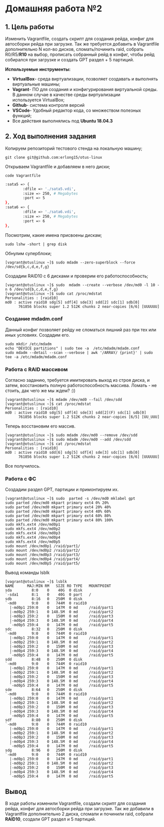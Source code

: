 # **Домашняя работа №2**

## **1. Цель работы**
Изменить Vagrantfile, создать скрипт для создания рейда, конфиг для автосборки рейда при загрузке. Так же требуется добавить в Vagrantfile дополнительно N кол-во дисков, сломать/починить raid, собрать R0/R5/**R10** на выбор, прописать собранный рейд в конфиг, чтобы рейд собирался при загрузке и создать GPT раздел + 5 партиций.

**Используемые инструменты:**

- **VirtualBox**- среда виртуализации, позволяет создавать и выполнять виртуальные машины;
- **Vagrant**- ПО для создания и конфигурирования виртуальной среды. В данном случае в качестве среды виртуализации используется VirtualBox;
- **Github**- система контроля версий
- **VSCode**- Удобный редактор кода, со множеством полезных функций;
- Все действия выполнялись под **Ubuntu 18.04.3**

## **2. Ход выполнения задания**
Копируем репозиторий тестового стенда на локальную машину;

`git clone git@github.com:erlong15/otus-linux`

Открываем Vagrantfile и добавляем в него диски;

`code Vagrantfile`

```sh
:sata5 => {
        :dfile => './sata5.vdi',
        :size => 250, # Megabytes
        :port => 5
},
:sata6 => {
        :dfile => './sata6.vdi',
        :size => 250, # Megabytes
        :port => 6
},
```
Посмотрим, какие имена присвоены дискам;

`sudo lshw -short | grep disk`

Обнулим суперблоки;

`[vagrant@otuslinux ~]$ sudo mdadm --zero-superblock --force /dev/sd{b,c,d,e,f,g}`

Создадим RAID10 c 6 дисками и проверим его работоспособность;

```
[vagrant@otuslinux ~]$ sudo  mdadm --create --verbose /dev/md0 -l 10 -n 6 /dev/sd{b,c,d,e,f,g}
[vagrant@otuslinux ~]$ sudo cat /proc/mdstat  
Personalities : [raid10]  
md0 : active raid10 sdg[5] sdf[4] sde[3] sdd[2] sdc[1] sdb[0]
      761856 blocks super 1.2 512K chunks 2 near-copies [6/6] [UUUUUU]
```
### **Создание mdadm.conf**

Данный конфиг позволяет рейду не сломаться лишний раз при тех или иных условиях. Создадим его.
```
sudo mkdir /etc/mdadm
echo "DEVICE partitions" | sudo tee -a  /etc/mdadm/mdadm.conf
sudo mdadm --detail --scan --verbose | awk '/ARRAY/ {print}' | sudo tee -a /etc/mdadm/mdadm.conf
```

### **Работа с RAID массивом**

Согласно заданию, требуется имитировать выход из строя диска, и затем, восстановить полную работоспособность массива. Ломать - не стоить, дак чего же мы ждем? :))
```
[vagrant@otuslinux ~]$ mdadm /dev/md0 --fail /dev/sdd
[vagrant@otuslinux ~]$ cat /proc/mdstat 
Personalities : [raid10] 
md0 : active raid10 sdg[5] sdf[4] sde[3] sdd[2](F) sdc[1] sdb[0]
      761856 blocks super 1.2 512K chunks 2 near-copies [6/5] [UU_UUU]
```
Теперь восстановим его массив.
```
[vagrant@otuslinux ~]$ sudo mdadm /dev/md0 --remove /dev/sdd
[vagrant@otuslinux ~]$ sudo mdadm /dev/md0 --add /dev/sdd
[vagrant@otuslinux ~]$ cat /proc/mdstat 
Personalities : [raid10] 
md0 : active raid10 sdd[6] sdg[5] sdf[4] sde[3] sdc[1] sdb[0]
      761856 blocks super 1.2 512K chunks 2 near-copies [6/6] [UUUUUU]
```
Все получилось.



### **Работа с ФС**
Создадим раздел GPT, партиции и примонтируем их.
```
[vagrant@otuslinux ~]$ sudo  parted -s /dev/md0 mklabel gpt
sudo parted /dev/md0 mkpart primary ext4 0% 20%
sudo parted /dev/md0 mkpart primary ext4 20% 40%
sudo parted /dev/md0 mkpart primary ext4 40% 60%
sudo parted /dev/md0 mkpart primary ext4 60% 80%
sudo parted /dev/md0 mkpart primary ext4 80% 100%
sudo mkfs.ext4 /dev/md0p1
sudo mkfs.ext4 /dev/md0p2
sudo mkfs.ext4 /dev/md0p3
sudo mkfs.ext4 /dev/md0p4
sudo mkfs.ext4 /dev/md0p5
sudo mount /dev/md0p1 /raid/part1/
sudo mount /dev/md0p2 /raid/part2/
sudo mount /dev/md0p3 /raid/part3/
sudo mount /dev/md0p4 /raid/part4/
sudo mount /dev/md0p5 /raid/part5/
```
Вывод команды lsblk

```
[vagrant@otuslinux ~]$ lsblk 
NAME      MAJ:MIN RM   SIZE RO TYPE   MOUNTPOINT
sda         8:0    0    40G  0 disk   
`-sda1      8:1    0    40G  0 part   /
sdb         8:16   0   250M  0 disk   
`-md0       9:0    0   744M  0 raid10 
  |-md0p1 259:0    0   147M  0 md     /raid/part1
  |-md0p2 259:1    0 148.5M  0 md     /raid/part2
  |-md0p3 259:2    0   150M  0 md     /raid/part3
  |-md0p4 259:3    0 148.5M  0 md     /raid/part4
  `-md0p5 259:4    0   147M  0 md     /raid/part5
sdc         8:32   0   250M  0 disk   
`-md0       9:0    0   744M  0 raid10 
  |-md0p1 259:0    0   147M  0 md     /raid/part1
  |-md0p2 259:1    0 148.5M  0 md     /raid/part2
  |-md0p3 259:2    0   150M  0 md     /raid/part3
  |-md0p4 259:3    0 148.5M  0 md     /raid/part4
  `-md0p5 259:4    0   147M  0 md     /raid/part5
sdd         8:48   0   250M  0 disk   
`-md0       9:0    0   744M  0 raid10 
  |-md0p1 259:0    0   147M  0 md     /raid/part1
  |-md0p2 259:1    0 148.5M  0 md     /raid/part2
  |-md0p3 259:2    0   150M  0 md     /raid/part3
  |-md0p4 259:3    0 148.5M  0 md     /raid/part4
  `-md0p5 259:4    0   147M  0 md     /raid/part5
sde         8:64   0   250M  0 disk   
`-md0       9:0    0   744M  0 raid10 
  |-md0p1 259:0    0   147M  0 md     /raid/part1
  |-md0p2 259:1    0 148.5M  0 md     /raid/part2
  |-md0p3 259:2    0   150M  0 md     /raid/part3
  |-md0p4 259:3    0 148.5M  0 md     /raid/part4
  `-md0p5 259:4    0   147M  0 md     /raid/part5
sdf         8:80   0   250M  0 disk   
`-md0       9:0    0   744M  0 raid10 
  |-md0p1 259:0    0   147M  0 md     /raid/part1
  |-md0p2 259:1    0 148.5M  0 md     /raid/part2
  |-md0p3 259:2    0   150M  0 md     /raid/part3
  |-md0p4 259:3    0 148.5M  0 md     /raid/part4
  `-md0p5 259:4    0   147M  0 md     /raid/part5
sdg         8:96   0   250M  0 disk   
`-md0       9:0    0   744M  0 raid10 
  |-md0p1 259:0    0   147M  0 md     /raid/part1
  |-md0p2 259:1    0 148.5M  0 md     /raid/part2
  |-md0p3 259:2    0   150M  0 md     /raid/part3
  |-md0p4 259:3    0 148.5M  0 md     /raid/part4
  `-md0p5 259:4    0   147M  0 md     /raid/part5

```

## **Вывод**
В ходе работы изменили Vagrantfile, создали скрипт для создания рейда, конфиг для автосборки рейда при загрузке. Так же  добавили в Vagrantfile дополнительно 2 диска, сломали и починили raid, собрали **RAID10**, создали GPT раздел и 5 партиций.

